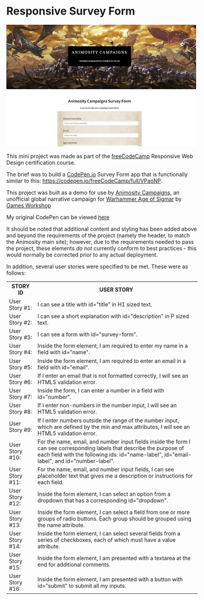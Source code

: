 # Responsive Survey Form

![Image](animosity-ss.jpg)

This mini project was made as part of the [freeCodeCamp](https://www.freecodecamp.org/learn/) Responsive Web Design certification course. 

The brief was to build a [CodePen.io](codepen.io) Survey Form app that is functionally similar to this: https://codepen.io/freeCodeCamp/full/VPaoNP.

This project was built as a demo for use by [Animosity Campaigns](https://animositycampaigns.com/), an unofficial global narrative campaign for [Warhammer Age of Sigmar](https://ageofsigmar.com/) by [Games Workshop](https://www.games-workshop.com/en-GB/Home)

My original CodePen can be viewed [here](https://codepen.io/nickchapman1988/pen/bGaZQWL)

It should be noted that additional content and styling has been added above and beyond the requirements of the project (namely the header, to match the Animosity main site); however, due to the requirements needed to pass the project, these elements *do not* currently conform to best practices - this would normally be corrected prior to any actual deployment.

In addition, several user stories were specified to be met. These were as follows:

<table>
    <tr>
    <th>STORY ID</th>
    <th>USER STORY</th>
    </tr>
    <tr>
    <td>User Story #1:</td>
    <td>I can see a title with id="title" in H1 sized text.</td>
    </tr>
    <tr>
    <td>User Story #2:</td>
    <td>I can see a short explanation with id="description" in P sized text.</td>
    </tr>
    <tr>
    <td>User Story #3:</td>
    <td>I can see a form with id="survey-form".</td>
    </tr>
    <tr>
    <td>User Story #4:</td>
    <td>Inside the form element, I am required to enter my name in a field with id="name".</td>
    </tr>
    <tr>
    <td>User Story #5:</td>
    <td>Inside the form element, I am required to enter an email in a field with id="email".</td>
    </tr>
    <tr>
    <td>User Story #6:</td>
    <td>If I enter an email that is not formatted correctly, I will see an HTML5 validation error.</td>
    </tr>
    <tr>
    <td>User Story #7:</td>
    <td>Inside the form, I can enter a number in a field with id="number".</td>
    </tr>
    <tr>
    <td>User Story #8:</td>
    <td>If I enter non-numbers in the number input, I will see an HTML5 validation error.</td>
    </tr>
    <tr>
    <td>User Story #9:</td>
    <td>If I enter numbers outside the range of the number input, which are defined by the min and max attributes, I will see an HTML5 validation error.</td>
    </tr>
    <td>User Story #10:</td>
    <td>For the name, email, and number input fields inside the form I can see corresponding labels that describe the purpose of each field with the following ids: id="name-label", id="email-label", and id="number-label".</td>
    </tr>
    <td>User Story #11:</td>
    <td>For the name, email, and number input fields, I can see placeholder text that gives me a description or instructions for each field.</td>
    </tr>
    <td>User Story #12:</td>
    <td> Inside the form element, I can select an option from a dropdown that has a corresponding id="dropdown".</td>
    </tr>
    <td>User Story #13:</td>
    <td>Inside the form element, I can select a field from one or more groups of radio buttons. Each group should be grouped using the name attribute.</td>
    </tr>
    <td>User Story #14:</td>
    <td>Inside the form element, I can select several fields from a series of checkboxes, each of which must have a value attribute.</td>
    </tr>
    <td>User Story #15:</td>
    <td> Inside the form element, I am presented with a textarea at the end for additional comments.</td>
    </tr>
    <td>User Story #16:</td>
    <td> Inside the form element, I am presented with a button with id="submit" to submit all my inputs.</td>
    </tr>
</table> 